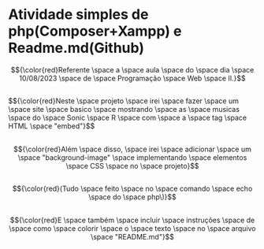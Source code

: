 # Atividade simples de php(Composer+Xampp) e Readme.md(Github)
$${\color{red}Referente \space a \space aula \space do \space dia \space 10/08/2023 \space de \space Programação \space Web \space II.}$$
##
##
$${\color{red}Neste \space projeto \space irei \space fazer \space um \space site \space basico \space mostrando \space as \space musicas \space do \space Sonic \space R \space com \space a \space tag \space HTML \space "embed"\}$$
##
##
 $${\color{red}Além \space disso, \space irei \space adicionar \space um \space "background-image" \space implementando \space elementos \space CSS \space no \space projeto}$$
##
 $${\color{red}(Tudo \space feito \space no \space comando \space echo \space do \space php\)}$$
##
##
$${\color{red}E \space também \space incluir \space instruções \space de \space como \space colorir \space o \space texto \space no \space arquivo \space "README.md"}$$



